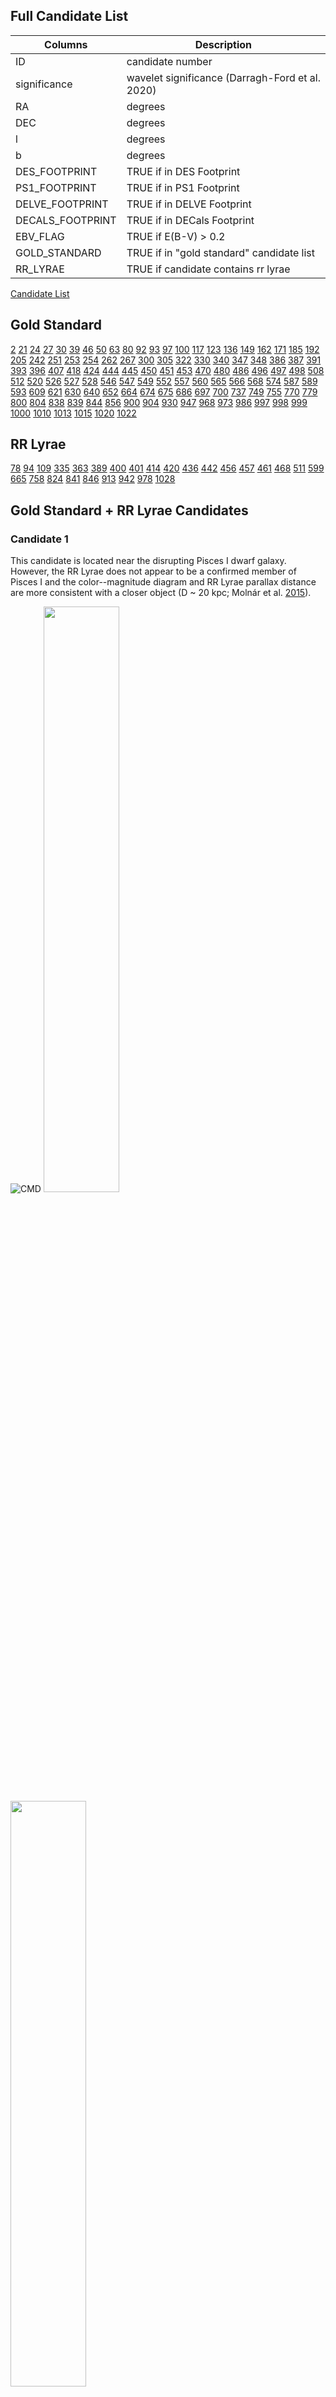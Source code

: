 ## Full Candidate List 

Columns      | Description
------------ | -------------
ID | candidate number
significance | wavelet significance (Darragh-Ford et al. 2020)
RA | degrees
DEC | degrees
l | degrees
b | degrees
DES_FOOTPRINT | TRUE if in DES Footprint 
PS1_FOOTPRINT | TRUE if in PS1 Footprint 
DELVE_FOOTPRINT | TRUE if in DELVE Footprint 
DECALS_FOOTPRINT | TRUE if in DECals Footprint 
EBV_FLAG | TRUE if E(B-V) > 0.2 
GOLD_STANDARD | TRUE if in "gold standard" candidate list 
RR_LYRAE | TRUE if candidate contains rr lyrae 

[Candidate List](https://github.com/dwarfswaves/dwarfswaves.github.io/blob/main/significance_list_cut_all.csv)

## Gold Standard
[2](2_candidate.csv) [21](21_candidate.csv) [24](24_candidate.csv) [27](27_candidate.csv) [30](30_candidate.csv) [39](39_candidate.csv) [46](46_candidate.csv) [50](50_candidate.csv) [63](63_candidate.csv) [80](80_candidate.csv) [92](92_candidate.csv) [93](93_candidate.csv) [97](97_candidate.csv)
[100](100_candidate.csv) [117](117_candidate.csv) [123](123_candidate.csv) [136](136_candidate.csv) [149](149_candidate.csv) [162](162_candidate.csv) [171](171_candidate.csv) [185](185_candidate.csv) [192](192_candidate.csv)
[205](205_candidate.csv) [242](242_candidate.csv) [251](251_candidate.csv) [253](253_candidate.csv) [254](254_candidate.csv) [262](262_candidate.csv) [267](267_candidate.csv) 
[300](309_candidate.csv) [305](305_candidate.csv) [322](322_candidate.csv) [330](330_candidate.csv) [340](340_candidate.csv) [347](347_candidate.csv) [348](348_candidate.csv) [386](386_candidate.csv) [387](387_candidate.csv) [391](391_candidate.csv) [393](393_candidate.csv) [396](396_candidate.csv) 
[407](407_candidate.csv) [418](418_candidate.csv) [424](424_candidate.csv) [444](444_candidate.csv) [445](445_candidate.csv) [450](450_candidate.csv) [451](451_candidate.csv) [453](453_candidate.csv) [470](470_candidate.csv) [480](480_candidate.csv) [486](486_candidate.csv) [496](496_candidate.csv) [497](497_candidate.csv) [498](498_candidate.csv)
[508](508_candidate.csv) [512](512_candidate.csv) [520](520_candidate.csv) [526](526_candidate.csv) [527](527_candidate.csv) [528](528_candidate.csv) [546](546_candidate.csv) [547](547_candidate.csv) [549](549_candidate.csv) [552](552_candidate.csv) [557](557_candidate.csv) [560](560_candidate.csv) [565](565_candidate.csv) [566](566_candidate.csv) [568](568_candidate.csv) [574](574_candidate.csv) [587](587_candidate.csv) [589](589_candidate.csv) [593](593_candidate.csv)
[609](609_candidate.csv) [621](621_candidate.csv) [630](630_candidate.csv) [640](640_candidate.csv) [652](652_candidate.csv) [664](664_candidate.csv) [674](674_candidate.csv) [675](675_candidate.csv) [686](686_candidate.csv) [697](697_candidate.csv)
[700](700_candidate.csv) [737](737_candidate.csv) [749](749_candidate.csv) [755](755_candidate.csv) [770](770_candidate.csv) [779](779_candidate.csv)
[800](800_candidate.csv) [804](804_candidate.csv) [838](838_candidate.csv) [839](839_candidate.csv) [844](844_candidate.csv) [856](856_candidate.csv)
[900](900_candidate.csv) [904](904_candidate.csv) [930](930_candidate.csv) [947](947_candidate.csv) [968](968_candidate.csv) [973](973_candidate.csv) [986](986_candidate.csv) [997](997_candidate.csv) [998](998_candidate.csv) [999](999_candidate.csv)
[1000](1000_candidate.csv) [1010](1010_candidate.csv) [1013](1013_candidate.csv) [1015](1015_candidate.csv) [1020](1020_candidate.csv) [1022](1022_candidate.csv)

## RR Lyrae 
[78](78_candidate.csv) [94](94_candidate.csv) [109](109_candidate.csv) [335](335_candidate.csv) [363](363_candidate.csv) [389](389_candidate.csv) [400](400_candidate.csv) [401](401_candidate.csv) [414](414_candidate.csv) [420](420_candidate.csv) [436](436_candidate.csv) [442](442_candidate.csv) [456](456_candidate.csv) [457](457_candidate.csv) [461](461_candidate.csv) [468](468_candidate.csv) [511](511_candidate.csv) [599](599_candidate.csv) [665](665_candidate.csv) [758](758_candidate.csv) [824](824_candidate.csv) [841](841_candidate.csv) [846](846_candidate.csv) [913](913_candidate.csv) [942](942_candidate.csv) [978](978_candidate.csv) [1028](1028_candidate.csv) 

## Gold Standard + RR Lyrae Candidates 

### Candidate 1
This candidate is located near the disrupting Pisces I dwarf galaxy. However, the RR Lyrae does not appear to be a confirmed member of Pisces I and the color--magnitude diagram and RR Lyrae parallax distance are more consistent with a closer object (D ~ 20 kpc; Molnár et al. [2015](https://academic.oup.com/mnras/article/452/4/4283/1065787)). 

![CMD](1_cmd.png)
<img src="position_all_1.png" width="49%" height="49%"> <img src="proper_motion_all_1.png" width="49%" height="49%">

[Data File](https://github.com/dwarfswaves/dwarfswaves.github.io/blob/main/1_candidate_g.csv)

### Candidate 2
This candidate appears near the Styx Stream, which has been interpreted as the tidal tail of the disrupting Boötes III dwarf galaxy (Carlin & Sand [2018](https://iopscience.iop.org/article/10.3847/1538-4357/aad8c1)). However, the average proper motion is inconsistent with the previously measured value for the stream and the stars shown in the color--magnitude diagram are fainter than expected for an object at 45 kpc (Grillmair [2009](https://iopscience.iop.org/article/10.1088/0004-637X/693/2/1118)).

![CMD](2_cmd.png)
<img src="position_all_2.png" width="49%" height="49%"> <img src="proper_motion_all_2.png" width="49%" height="49%">

[Data File](https://github.com/dwarfswaves/dwarfswaves.github.io/blob/main/2_candidate_g.csv)


### Candidate 3 
This candidate is likely associated with the Sagittarius stream. The RR Lyrae has been determined to be a member of the stream with high probability (Ramos et al. [2020](https://www.aanda.org/10.1051/0004-6361/202037819)), and distance estimated from the color--magnitude diagram (around 50 kpc) is consistent with the prediction from (Law & Majewski [2010](https://iopscience.iop.org/article/10.1088/0004-637X/714/1/229)). The proper motion values are consistent with the Sagittarius stream measurements from (Antoja et al. [2020](https://www.aanda.org/articles/aa/abs/2020/03/aa37145-19/aa37145-19.html)), which predicts μ = 1.0 mas/yr. 

![CMD](3_cmd.png)
<img src="position_all_3.png" width="49%" height="49%"> <img src="proper_motion_all_3.png" width="49%" height="49%">

[Data File](https://github.com/dwarfswaves/dwarfswaves.github.io/blob/main/3_candidate_g.csv)


### Candidate 4
This candidate is likely associated with the Sagittarius stream. The RR Lyrae has been determined to be a member of the stream with high probability (Ramos et al. [2020](https://www.aanda.org/10.1051/0004-6361/202037819)), and distance estimated from the color--magnitude diagram (around 50 kpc) is consistent with the prediction from (Law & Majewski [2010](https://iopscience.iop.org/article/10.1088/0004-637X/714/1/229)). The proper motion values are consistent with the Sagittarius stream measurements from (Antoja et al. [2020](https://www.aanda.org/articles/aa/abs/2020/03/aa37145-19/aa37145-19.html)), which predicts μ = 1.0 mas/yr.

![CMD](4_cmd.png)
<img src="position_all_4.png" width="49%" height="49%"> <img src="proper_motion_all_4.png" width="49%" height="49%">

[Data File](https://github.com/dwarfswaves/dwarfswaves.github.io/blob/main/4_candidate_g.csv)


### Candidate 5
This candidate appears near the GD-1 stream at D = 8 kpc (de Boer et al. [2018](https://academic.oup.com/mnras/article-abstract/477/2/1893/4935192?redirectedFrom=fulltext)). However, the color--magnitude diagram is more consistent with an intermediate distance (around 25 kpc), and the RR Lyrae does not appear to be a known associate (Sesar et al. [2013](https://iopscience.iop.org/article/10.1088/0004-6256/146/2/21)).

![](5_cmd.png)
<img src="position_all_5.png" width="49%" height="49%"> <img src="proper_motion_all_5.png" width="49%" height="49%">

[Data File](https://github.com/dwarfswaves/dwarfswaves.github.io/blob/main/5_candidate_g.csv)


### Candidate 6
This candidate appears near the GD-1 stream at D = 8 kpc (de Boer et al. [2018](https://academic.oup.com/mnras/article-abstract/477/2/1893/4935192?redirectedFrom=fulltext)). However, the color--magnitude diagram is more consistent with an intermediate distance (around 25 kpc), and the RR Lyrae does not appear to be a known associate (Sesar et al. [2013](https://iopscience.iop.org/article/10.1088/0004-6256/146/2/21)).

![](6_cmd.png)
<img src="position_all_6.png" width="49%" height="49%"> <img src="proper_motion_all_6.png" width="49%" height="49%">

[Data File](https://github.com/dwarfswaves/dwarfswaves.github.io/blob/main/6_candidate_g.csv)


### Candidate 7
This candidate appears near both the Lethe and Sagittarius streams. It is likely associated with the Sagittarius stream as the RR Lyrae has been determined to be a member of the stream with high probability (Ramos et al. [2020](https://www.aanda.org/10.1051/0004-6361/202037819)). However, the color--magnitude diagram does not strongly favor or disfavor association with the Sagittarius Stream, which is expected to be at a distance of 30 kpc in this region (Law & Majewski [2010](https://iopscience.iop.org/article/10.1088/0004-637X/714/1/229)). In addition, the color--magnitude diagram is qualitatively different than those returned for known globular clusters recovered by our search (the progenitor of the Lethe Stream is thought to be a globular cluster; (Grillmair [2009](https://iopscience.iop.org/article/10.1088/0004-637X/693/2/1118)). The total measured proper motion in this region of the stream shows significant scatter, so also does not provide much additional information (Antoja et al. [2020](https://www.aanda.org/articles/aa/abs/2020/03/aa37145-19/aa37145-19.html)).

![](7_cmd.png)
<img src="position_all_7.png" width="49%" height="49%"> <img src="proper_motion_all_7.png" width="49%" height="49%">

[Data File](https://github.com/dwarfswaves/dwarfswaves.github.io/blob/main/7_candidate_g.csv)


### Candidate 8
This candidate is likely associated with the Sagittarius stream. The RR Lyrae has been determined to be a member of the stream with high probability (Ramos et al. [2020](https://www.aanda.org/10.1051/0004-6361/202037819)), and distance estimated from the color--magnitude diagram (around 30 kpc) is consistent with the prediction from (Law & Majewski [2010](https://iopscience.iop.org/article/10.1088/0004-637X/714/1/229)). The total measured proper motion in this region of the stream shows significant scatter, so also does not provide much additional information (Antoja et al. [2020](https://www.aanda.org/articles/aa/abs/2020/03/aa37145-19/aa37145-19.html)).

![](8_cmd.png)
<img src="position_all_8.png" width="49%" height="49%"> <img src="proper_motion_all_8.png" width="49%" height="49%">

[Data File](https://github.com/dwarfswaves/dwarfswaves.github.io/blob/main/8_candidate_g.csv)


### Candidate 9
This candidate appears likely to be associated with the PS1-D Stream. Not only does it align closely with the stream's position, but the distance estimated from the RR Lyrae parallax and inferred from the color--magnitude diagram are both consistent with the measured stream distance of 22.9+5.9/-4.7 kpc (Bernard et al. [2016](https://academic.oup.com/mnras/article/463/2/1759/2892775)).

![](9_cmd.png)
<img src="position_all_9.png" width="49%" height="49%"> <img src="proper_motion_all_9.png" width="49%" height="49%">

[Data File](https://github.com/dwarfswaves/dwarfswaves.github.io/blob/main/9_candidate_g.csv)

You can use the [editor on GitHub](https://github.com/edarragh/edarragh.github.io/edit/main/index.md) to maintain and preview the content for your website in Markdown files.

Whenever you commit to this repository, GitHub Pages will run [Jekyll](https://jekyllrb.com/) to rebuild the pages in your site, from the content in your Markdown files.

### Markdown

Markdown is a lightweight and easy-to-use syntax for styling your writing. It includes conventions for

```markdown
Syntax highlighted code block

# Header 1
## Header 2
### Header 3

- Bulleted
- List

1. Numbered
2. List

**Bold** and _Italic_ and `Code` text

[Link](url) and ![Image](src)
```

For more details see [GitHub Flavored Markdown](https://guides.github.com/features/mastering-markdown/).

### Jekyll Themes

Your Pages site will use the layout and styles from the Jekyll theme you have selected in your [repository settings](https://github.com/edarragh/edarragh.github.io/settings). The name of this theme is saved in the Jekyll `_config.yml` configuration file.

### Support or Contact

Having trouble with Pages? Check out our [documentation](https://docs.github.com/categories/github-pages-basics/) or [contact support](https://github.com/contact) and we’ll help you sort it out.

